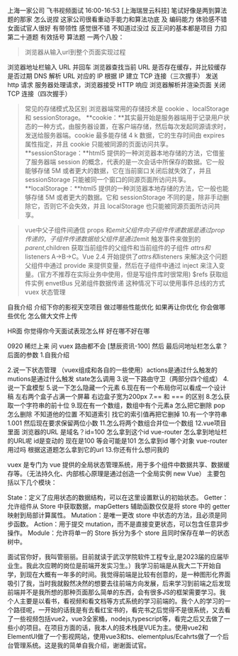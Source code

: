 上海一家公司 飞书视频面试 16:00-16:53   [上海瑞昱云科技]
笔试好像是两到算法题的那家 怎么说捏 这家公司很看重动手能力和算法功底 及 编码能力
体验感不错 女面试官人很好 有带领性 感觉很不错
不知道过没过 反正问的基本都是项目
力扣第二十道题 有效括号 算法题
一两个八股：
> 浏览器从输入url到整个页面实现过程

浏览器地址栏输入 URL 并回车
浏览器查找当前 URL 是否存在缓存，并比较缓存是否过期
DNS 解析 URL 对应的 IP
根据 IP 建立 TCP 连接（三次握手）
发送 http 请求
服务器处理请求，浏览器接受 HTTP 响应
浏览器解析并渲染页面
关闭 TCP 连接（四次握手）


> 常见的存储模式及区别
 浏览器端常用的存储技术是 cookie 、localStorage 和 sessionStorage。
  **cookie：**其实最开始是服务器端用于记录用户状态的一种方式，由服务器设置，在客户端存储，然后每次发起同源请求时，发送给服务器端。cookie 最多能存储 4 k 数据，它的生存时间由 expires 属性指定，并且 cookie 只能被同源的页面访问共享。
 **sessionStorage：**html5 提供的一种浏览器本地存储的方法，它借鉴了服务器端 session 的概念，代表的是一次会话中所保存的数据。它一般能够存储 5M 或者更大的数据，它在当前窗口关闭后就失效了，并且 sessionStorage 只能被同一个窗口的同源页面所访问共享。
  **localStorage：**html5 提供的一种浏览器本地存储的方法，它一般也能够存储 5M 或者更大的数据。它和 sessionStorage 不同的是，除非手动删除它，否则它不会失效，并且 localStorage 也只能被同源页面所访问共享。

> vue中父子组件间通信
props 和$emit 父组件向子组件传递数据是通过 prop 传递的，子组件传递数据给父组件是通过$emit 触发事件来做到的
$parent,$children 获取当前组件的父组件和当前组件的子组件
$attrs 和$listeners A->B->C。Vue 2.4 开始提供了$attrs 和$listeners 来解决这个问题
父组件中通过 provide 来提供变量，然后在子组件中通过 inject 来注入变量。(官方不推荐在实际业务中使用，但是写组件库时很常用)
$refs 获取组件实例
envetBus 兄弟组件数据传递 这种情况下可以使用事件总线的方式
vuex 状态管理






自我介绍
介绍下你的影视天空项目
做过哪些性能优化
如果再让你优化  你会做哪些优化
怎么做大文件上传





HR面
你觉得你今天面试表现怎么样
好在哪不好在哪








0920 稀烂上来 问 vuex 路由都不会    [慧辰资讯-100]
然后 最后问地址栏怎么拿？后面的参数
1.自我介绍

2.说一下状态管理 （vuex组成和各自的一些使用）actions是通过什么触发的 mutions是通过什么触发 state怎么调用
3.说一下路由守卫（两部分四个组成）
4.说一下盒模型
5.说一下怎么隐藏一个元素
6.现在有一个布局你可以看成一个设计稿 左右两个盒子占满一个屏幕 右边盒子宽为200px
7.== 和 === 的区别
8.怎么获取一个字符串的前十位
9.现在有一个数组，数组中有个元素a 怎么把它删除 pop怎么删除 不知道他的位置 不知道索引 找它的索引值再把它删掉
10.有一个字符串1.001 然后现在要求保留两位小数
11.怎么将两个数组合并位一个数组
12.vue项目里面 浏览器的URL 是域名？id=100 怎么拿到这个id vue-router  怎么拿到地址栏的URL呢
        id是变动的 现在是100 等会可能是101 怎么拿到id 哪个对象 vue-router用过吗 根据这道题怎么拿到它的url
13.你还有什么想问我的



vuex 是专门为 vue 提供的全局状态管理系统，用于多个组件中数据共享、数据缓存等。（无法持久化、内部核心原理是通过创造一个全局实例 new Vue）
主要包括以下几个模块：

State：定义了应用状态的数据结构，可以在这里设置默认的初始状态。
Getter：允许组件从 Store 中获取数据，mapGetters 辅助函数仅仅是将 store 中的 getter 映射到局部计算属性。
Mutation：是唯一更改 store 中状态的方法，且必须是同步函数。
Action：用于提交 mutation，而不是直接变更状态，可以包含任意异步操作。
Module：允许将单一的 Store 拆分为多个 store 且同时保存在单一的状态树中。



面试官你好，我叫管丽丽。目前就读于武汉学院软件工程专业,是2023届的应届毕业生。我此次应聘的岗位是前端开发实习生。）我学习前端是从我大二下开始自学，到现在大概有一年多的时间。我觉得前端是比较有创意的，是一种图形化界面吸引了我，当时我就毅然决然的想要去往前端方向发展，后来学习到前端之后发现前端并不是我所想的那种页面那么简单的东西，会有很多JS的框架需要学习。我个人主要是以看书，看视频和看文档等方式系统的学习前端的。我个人的学习的一个路径呢，一开始的话我是有去看红宝书的，看完书之后觉得不是很系统，又去看了一些视频包括vue2，vue3全家桶，nodejs,typescript等，看完之后又去做了一些小的项目。在项目方面的话，我本人的技术栈是VUE为主。使用vue2和ElementUI做了一个影视网站，使用vue3和ts、elementplus/Ecahrts做了一个后台管理系统。这是我的简单自我介绍，谢谢面试官。